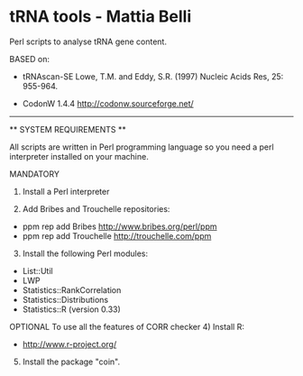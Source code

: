 tRNA tools - Mattia Belli
====

Perl scripts to analyse tRNA gene content.

BASED on:

* tRNAscan-SE
Lowe, T.M. and Eddy, S.R. (1997) Nucleic Acids Res, 25: 955-964.

* CodonW 1.4.4 http://codonw.sourceforge.net/

-------------------------------------------------------------------------

** SYSTEM REQUIREMENTS **

All scripts are written in Perl programming language so you need a perl interpreter installed on your machine.

MANDATORY
1) Install a Perl interpreter

2) Add Bribes and Trouchelle repositories:

- ppm rep add Bribes http://www.bribes.org/perl/ppm
- ppm rep add Trouchelle http://trouchelle.com/ppm

3) Install the following Perl modules:

- List::Util
- LWP
- Statistics::RankCorrelation
- Statistics::Distributions
- Statistics::R (version 0.33)

OPTIONAL 
To use all the features of CORR checker
4) Install R:
- http://www.r-project.org/

5) Install the package "coin".




